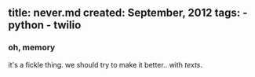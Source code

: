 title: never.md
created: September, 2012
tags:
    - python
    - twilio
---

### oh, memory

it's a fickle thing.
we should try to make it better..
with *texts*.
